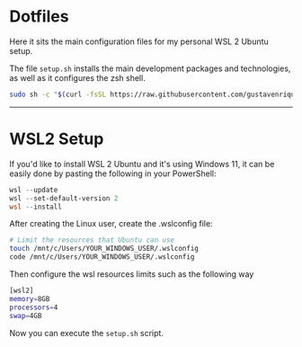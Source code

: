 # Dotfiles

Here it sits the main configuration files for my personal WSL 2 Ubuntu setup.

The file ``setup.sh`` installs the main development packages and technologies, as well as it configures the zsh shell.

```bash
sudo sh -c "$(curl -fsSL https://raw.githubusercontent.com/gustavenrique/dotfiles/main/setup.sh)"
```
---

# WSL2 Setup

If you'd like to install WSL 2 Ubuntu and it's using Windows 11, it can be easily done by pasting the following in your PowerShell:

```powershell
wsl --update
wsl --set-default-version 2
wsl --install
```

After creating the Linux user, create the .wslconfig file:
```bash
# Limit the resources that Ubuntu can use
touch /mnt/c/Users/YOUR_WINDOWS_USER/.wslconfig
code /mnt/c/Users/YOUR_WINDOWS_USER/.wslconfig
```

Then configure the wsl resources limits such as the following way
```bash
[wsl2]
memory=8GB
processors=4
swap=4GB
```

Now you can execute the ``setup.sh`` script.
